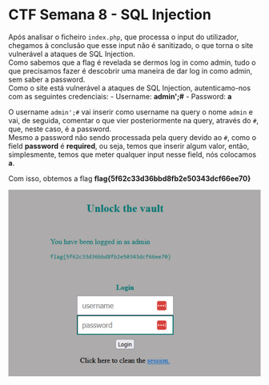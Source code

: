 # CTF Semana 8 - SQL Injection

Após analisar o ficheiro `index.php`, que processa o input do utilizador, chegamos à conclusão que esse input não é sanitizado, o que torna o site vulnerável a ataques de SQL Injection.<br>
Como sabemos que a flag é revelada se dermos log in como admin, tudo o que precisamos fazer é descobrir uma maneira de dar log in como admin, sem saber a password.<br>
Como o site está vulnerável a ataques de SQL Injection, autenticamo-nos com as seguintes credenciais:
    - Username: **admin';#**
    - Password: **a**

O username `admin';#` vai inserir como username na query o nome `admin` e vai, de seguida, comentar o que vier posteriormente na query, através do `#`, que, neste caso, é a password.<br>
Mesmo a password não sendo processada pela query devido ao `#`, como o field **password** é **required**, ou seja, temos que inserir algum valor, então, simplesmente, temos que meter qualquer input nesse field, nós colocamos **a**.

Com isso, obtemos a flag **flag{5f62c33d36bbd8fb2e50343dcf66ee70}**

![image](Semana_8/images/ctf8.png)

